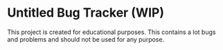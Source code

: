 # Untitled Bug Tracker (WIP) 
This project is created for educational purposes.
This contains a lot bugs and problems and should not be used for any purpose. 
